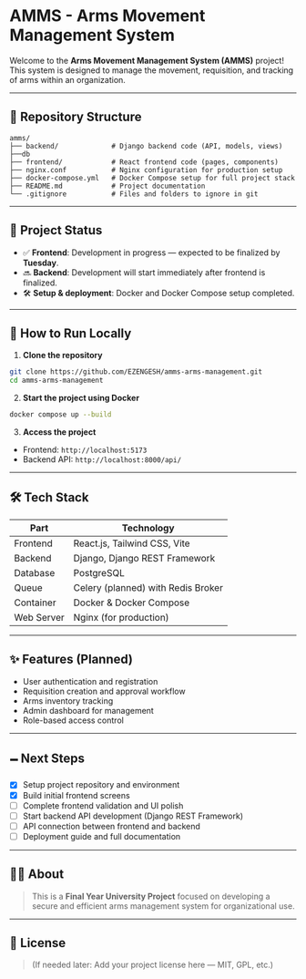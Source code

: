 # AMMS - Arms Movement Management System

Welcome to the **Arms Movement Management System (AMMS)** project!  
This system is designed to manage the movement, requisition, and tracking of arms within an organization.

---

## 📂 Repository Structure

```
amms/
├── backend/             # Django backend code (API, models, views)
├──db        
├── frontend/            # React frontend code (pages, components)
├── nginx.conf           # Nginx configuration for production setup
├── docker-compose.yml   # Docker Compose setup for full project stack
├── README.md            # Project documentation
└── .gitignore           # Files and folders to ignore in git
```

---

## 📌 Project Status

- ✅ **Frontend**: Development in progress — expected to be finalized by **Tuesday**.
- 🔜 **Backend**: Development will start immediately after frontend is finalized.
- 🛠️ **Setup & deployment**: Docker and Docker Compose setup completed.

---

## 🚀 How to Run Locally

1. **Clone the repository**

```bash
git clone https://github.com/EZENGESH/amms-arms-management.git
cd amms-arms-management
```

2. **Start the project using Docker**

```bash
docker compose up --build
```

3. **Access the project**

- Frontend: `http://localhost:5173`
- Backend API: `http://localhost:8000/api/`

---

## 🛠️ Tech Stack

| Part       | Technology                         |
|------------|-------------------------------------|
| Frontend   | React.js, Tailwind CSS, Vite        |
| Backend    | Django, Django REST Framework       |
| Database   | PostgreSQL                          |
| Queue      | Celery (planned) with Redis Broker  |
| Container  | Docker & Docker Compose             |
| Web Server | Nginx (for production)              |

---

## ✨ Features (Planned)

- User authentication and registration
- Requisition creation and approval workflow
- Arms inventory tracking
- Admin dashboard for management
- Role-based access control

---

## 🗕️ Next Steps

- [x] Setup project repository and environment
- [x] Build initial frontend screens
- [ ] Complete frontend validation and UI polish
- [ ] Start backend API development (Django REST Framework)
- [ ] API connection between frontend and backend
- [ ] Deployment guide and full documentation

---

## 👨‍🎓 About

> This is a **Final Year University Project** focused on developing a secure and efficient arms management system for organizational use.

---

## 📄 License

> (If needed later: Add your project license here — MIT, GPL, etc.)

